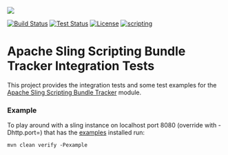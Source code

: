 [<img src="https://sling.apache.org/res/logos/sling.png"/>](https://sling.apache.org)

 [![Build Status](https://builds.apache.org/buildStatus/icon?job=Sling/sling-org-apache-sling-scripting-bundle-tracker-it/master)](https://builds.apache.org/job/Sling/job/sling-org-apache-sling-scripting-bundle-tracker-it/job/master) [![Test Status](https://img.shields.io/jenkins/t/https/builds.apache.org/job/Sling/job/sling-org-apache-sling-scripting-bundle-tracker-it/job/master.svg)](https://builds.apache.org/job/Sling/job/sling-org-apache-sling-scripting-bundle-tracker-it/job/master/test_results_analyzer/) [![License](https://img.shields.io/badge/License-Apache%202.0-blue.svg)](https://www.apache.org/licenses/LICENSE-2.0) [![scripting](https://sling.apache.org/badges/group-scripting.svg)](https://github.com/apache/sling-aggregator/blob/master/docs/groups/scripting.md)

Apache Sling Scripting Bundle Tracker Integration Tests
====

This project provides the integration tests and some test examples for the [Apache Sling Scripting Bundle Tracker](https://github.com/apache/sling-org-apache-sling-scripting-bundle-tracker) module.


### Example

To play around with a sling instance on localhost port 8080 (override with -Dhttp.port=<port>) that has the [examples](./tree/master/examples) installed run:

```
mvn clean verify -Pexample
``` 
